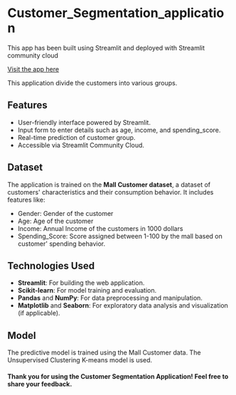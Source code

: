 # Customer_Segmentation_application
This app has been built using Streamlit and deployed with Streamlit community cloud

[Visit the app here](https://customer-segmentation-model.streamlit.app/)

This application divide the customers into various groups.

## Features
- User-friendly interface powered by Streamlit.
- Input form to enter details such as age, income, and spending_score.
- Real-time prediction of customer group.
- Accessible via Streamlit Community Cloud.

## Dataset
The application is trained on the **Mall Customer dataset**, a dataset of customers' characteristics and their consumption behavior. It includes features like:
- Gender: Gender of the customer
- Age: Age of the customer
- Income: Annual Income of the customers in 1000 dollars
- Spending_Score: Score assigned between 1-100 by the mall based on customer' spending behavior.


## Technologies Used
- **Streamlit**: For building the web application.
- **Scikit-learn**: For model training and evaluation.
- **Pandas** and **NumPy**: For data preprocessing and manipulation.
- **Matplotlib** and **Seaborn**: For exploratory data analysis and visualization (if applicable).

## Model
The predictive model is trained using the Mall Customer data. The Unsupervised Clustering K-means model is used.


#### Thank you for using the Customer Segmentation Application! Feel free to share your feedback.
